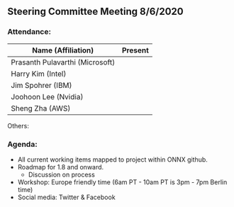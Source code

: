 ## Steering Committee Meeting 8/6/2020

### Attendance:

| Name (Affiliation)              | Present |
| ------------------------------- | -------- |
| Prasanth Pulavarthi (Microsoft) |       |
| Harry Kim (Intel)               |       |
| Jim Spohrer (IBM)               |       |
| Joohoon Lee (Nvidia)            |       |
| Sheng Zha (AWS)                 |       |

Others: 


### Agenda:

* All current working items mapped to project within ONNX github. 
* Roadmap for 1.8 and onward. 
  * Discussion on process
* Workshop:  Europe friendly time (6am PT - 10am PT is 3pm - 7pm Berlin time)
* Social media: Twitter & Facebook 
